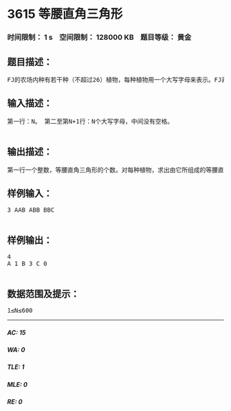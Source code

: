 # 3615 等腰直角三角形   
### 时间限制： 1 s&nbsp;&nbsp;&nbsp;&nbsp;空间限制： 128000 KB&nbsp;&nbsp;&nbsp;&nbsp;题目等级： 黄金  
## 题目描述：  

<pre>
FJ的农场内种有若干种（不超过26）植物，每种植物用一个大写字母来表示。FJ非常喜欢等腰直角三角形，因此他想统计自己的农场内有多少个由同种植物构成等腰直角三角形。方阵中的等腰直角三角形只有下面两种情况：（i） 两条直角边分别跟方阵的边平行，例如：ＡＡＡ　　ＢＡＡ　　　ＢＢＡ　　　　ＢＢＢ ……。（ii） 等腰直角三角形的斜边与方阵的边平行，例如：　　Ａ　　　　Ｂ　ＡＡＡ　　　ＢＢＡＡＡＡＡ　　ＢＢＢ　　　　　　　ＢＢ　　　　　　　Ｂ……。每个等腰直角三角形都不能少于3个字母。（注意题目没说清楚的坑点(大三角形里包含的小三角形也算)，懒得说清楚-.-）那个3620是我同学发的，AC了这道可以顺便过去刷一刷
</pre>
  
  
## 输入描述：  

<pre>
第一行：N。 第二至第N+1行：N个大写字母，中间没有空格。  

</pre>
  
  
## 输出描述：  

<pre>
第一行一个整数，等腰直角三角形的个数。对每种植物，求出由它所组成的等腰直角三角形的个数，并按照字典顺序逐行输出。
</pre>
  
  
## 样例输入：  

<pre>
3 AAB ABB BBC  

</pre>
  
  
## 样例输出：  

<pre>
4   
A 1 B 3 C 0  

</pre>
  
  
## 数据范围及提示：  

<pre>
1≤N≤600
</pre>
  
  
***  

##### AC: 15  
##### WA: 0  
##### TLE: 1  
##### MLE: 0  
##### RE: 0  
